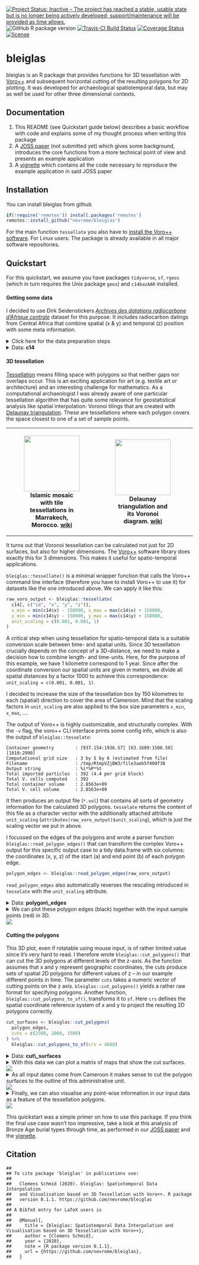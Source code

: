 
[![Project Status: Inactive – The project has reached a stable, usable
state but is no longer being actively developed; support/maintenance
will be provided as time
allows.](https://www.repostatus.org/badges/latest/inactive.svg)](https://www.repostatus.org/#inactive)
![GitHub R package
version](https://img.shields.io/github/r-package/v/nevrome/bleiglas)
[![Travis-CI Build
Status](https://travis-ci.com/nevrome/bleiglas.svg?branch=master)](https://travis-ci.com/nevrome/bleiglas)
[![Coverage
Status](https://img.shields.io/codecov/c/github/nevrome/bleiglas/master.svg)](https://codecov.io/github/nevrome/bleiglas?branch=master)
[![license](https://img.shields.io/github/license/nevrome/bleiglas)](https://www.r-project.org/Licenses/MIT)

<!-- README.md is generated from README.Rmd. Please edit that file -->

# bleiglas

bleiglas is an R package that provides functions for 3D tessellation
with [Voro++](http://math.lbl.gov/voro++/) and subsequent horizontal
cutting of the resulting polygons for 2D plotting. It was developed for
archaeological spatiotemporal data, but may as well be used for other
three dimensional contexts.

## Documentation

1.  This README (see Quickstart guide below) describes a basic workflow
    with code and explains some of my thought process when writing this
    package
2.  A [JOSS
    paper](https://github.com/nevrome/bleiglas/blob/master/paper/paper.md)
    (not submitted yet) which gives some background, introduces the core
    functions from a more technical point of view and presents an
    example application
3.  A
    [vignette](https://github.com/nevrome/bleiglas/blob/master/vignettes/complete_example.Rmd)
    which contains all the code necessary to reproduce the example
    application in said JOSS paper

## Installation

You can install bleiglas from github

``` r
if(!require('remotes')) install.packages('remotes')
remotes::install_github("nevrome/bleiglas")
```

For the main function `tessellate` you also have to [install the Voro++
software](http://math.lbl.gov/voro++/download/). For Linux users: The
package is already available in all major software repositories.

## Quickstart

For this quickstart, we assume you have packages `tidyverse`, `sf`,
`rgeos` (which in turn requires the Unix package `geos`) and `c14bazAAR`
installed.

#### Getting some data

I decided to use Dirk Seidenstickers [*Archives des datations
radiocarbone d’Afrique
centrale*](https://github.com/dirkseidensticker/aDRAC) dataset for this
purpose. It includes radiocarbon datings from Central Africa that
combine spatial (x & y) and temporal (z) position with some meta
information.

<details>
<summary>
Click here for the data preparation steps
</summary>
<p>

I selected dates from Cameroon between 1000 and 3000 uncalibrated BP and
projected them into a worldwide cylindrical reference system (epsg
[4088](https://epsg.io/4088)). As Cameroon is close to the equator this
projection should represent distances, angles and areas sufficiently
correct for this example exercise. As a minor pre-processing step, I
here also remove samples with equal position in all three dimensions for
the tessellation.

``` r
# download raw data
c14_cmr <- c14bazAAR::get_c14data("adrac") %>% 
  # filter data
  dplyr::filter(!is.na(lat) & !is.na(lon), c14age > 1000, c14age < 3000, country == "CMR") 
```

    ##   |                                                          |                                                  |   0%  |                                                          |++++++++++++++++++++++++++++++++++++++++++++++++++|  99%  |                                                          |++++++++++++++++++++++++++++++++++++++++++++++++++| 100%

``` r
# remove doubles
c14_cmr_unique <- c14_cmr %>%
  dplyr::mutate(
    rounded_coords_lat = round(lat, 3),
    rounded_coords_lon = round(lon, 3)
  ) %>%
  dplyr::group_by(rounded_coords_lat, rounded_coords_lon, c14age) %>%
  dplyr::filter(dplyr::row_number() == 1) %>%
  dplyr::ungroup()

# transform coordinates
coords <- data.frame(c14_cmr_unique$lon, c14_cmr_unique$lat) %>% 
  sf::st_as_sf(coords = c(1, 2), crs = 4326) %>% 
  sf::st_transform(crs = 4088) %>% 
  sf::st_coordinates()

# create active dataset
c14 <- c14_cmr_unique %>% 
  dplyr::transmute(
    id = 1:nrow(.),
    x = coords[,1], 
    y = coords[,2], 
    z = c14age,
    period = period
)
```

</p>
</details>
<details>
<summary>
Data: <b>c14</b>
</summary>
<p>

``` r
c14 
```

    ## # A tibble: 393 x 5
    ##       id        x       y     z period
    ##    <int>    <dbl>   <dbl> <int> <chr> 
    ##  1     1 1284303. 450340.  1920 EIA   
    ##  2     2 1101276. 321798.  2340 EIA   
    ##  3     3 1101276. 321798.  2520 LSA   
    ##  4     4 1093159. 264311.  2000 <NA>  
    ##  5     5 1132077. 340034.  1670 <NA>  
    ##  6     6 1101276. 321798.  2200 <NA>  
    ##  7     7 1101276. 321798.  2030 <NA>  
    ##  8     8 1101276. 321798.  1760 EIA   
    ##  9     9 1093159. 264311.  1710 <NA>  
    ## 10    10 1093159. 264311.  1940 <NA>  
    ## # … with 383 more rows

</p>
</details>

#### 3D tessellation

[Tessellation](https://en.wikipedia.org/wiki/Tessellation) means filling
space with polygons so that neither gaps nor overlaps occur. This is an
exciting application for art (e.g. textile art or architecture) and an
interesting challenge for mathematics. As a computational archaeologist
I was already aware of one particular tessellation algorithm that has
quite some relevance for geostatistical analysis like spatial
interpolation: Voronoi tilings that are created with [Delaunay
triangulation](https://en.wikipedia.org/wiki/Delaunay_triangulation).
These are tessellations where each polygon covers the space closest to
one of a set of sample points.

<table style="width:100%">
<tr>
<th>
<figure>
<img src="https://upload.wikimedia.org/wikipedia/commons/thumb/6/66/Ceramic_Tile_Tessellations_in_Marrakech.jpg/320px-Ceramic_Tile_Tessellations_in_Marrakech.jpg" height="150" />
<figcaption>
Islamic mosaic with tile tessellations in Marrakech, Morocco.
<a href="https://en.wikipedia.org/wiki/File:Ceramic_Tile_Tessellations_in_Marrakech.jpg">wiki</a>
</figcaption>
</figure>
</th>
<th>
<figure>
<img src="https://upload.wikimedia.org/wikipedia/commons/thumb/5/56/Delaunay_Voronoi.svg/441px-Delaunay_Voronoi.svg.png" height="150" />
<figcaption>
Delaunay triangulation and its Voronoi diagram.
<a href="https://commons.wikimedia.org/wiki/File:Delaunay_Voronoi.svg">wiki</a>
</figcaption>
</figure>
</th>
<th>
<figure>
<img src="http://math.lbl.gov/voro++/examples/custom_output/custom_output_l.png" height="150" />
<figcaption>
Output example of Voro++ rendered with POV-Ray.
<a href="http://math.lbl.gov/voro++">math.lbl.gov</a>
</figcaption>
</figure>
</th>
<tr>
</table>

It turns out that Voronoi tessellation can be calculated not just for 2D
surfaces, but also for higher dimensions. The
[Voro++](http://math.lbl.gov/voro++/) software library does exactly this
for 3 dimensions. This makes it useful for spatio-temporal applications.

`bleiglas::tessellate()` is a minimal wrapper function that calls the
Voro++ command line interface (therefore you have to install Voro++ to
use it) for datasets like the one introduced above. We can apply it like
this:

``` r
raw_voro_output <- bleiglas::tessellate(
  c14[, c("id", "x", "y", "z")],
  x_min = min(c14$x) - 150000, x_max = max(c14$x) + 150000, 
  y_min = min(c14$y) - 150000, y_max = max(c14$y) + 150000,
  unit_scaling = c(0.001, 0.001, 1)
)
```

A critical step when using tessellation for spatio-temporal data is a
suitable conversion scale between time- and spatial units. Since 3D
tessellation crucially depends on the concept of a 3D-distance, we need
to make a decision how to combine length- and time-units. Here, for the
purpose of this example, we have 1 kilometre correspond to 1 year. Since
after the coordinate conversion our spatial units are given in meters,
we divide all spatial distances by a factor 1000 to achieve this
correspondence: `unit_scaling = c(0.001, 0.001, 1)`.

I decided to increase the size of the tessellation box by 150 kilometres
to each (spatial) direction to cover the area of Cameroon. Mind that the
scaling factors in `unit_scaling` are also applied to the box size
parameters `x_min`, `x_max`, ….

The output of Voro++ is highly customizable, and structurally complex.
With the `-v` flag, the voro++ CLI interface prints some config info,
which is also the output of `bleiglas::tesselate`:

    Container geometry        : [937.154:1936.57] [63.1609:1506.58] [1010:2990]
    Computational grid size   : 3 by 5 by 6 (estimated from file)
    Filename                  : /tmp/RtmpVZjBW3/file3aeb5f400f38
    Output string             : %i*%P*%t
    Total imported particles  : 392 (4.4 per grid block)
    Total V. cells computed   : 392
    Total container volume    : 2.8563e+09
    Total V. cell volume      : 2.8563e+09

It then produces an output file (`*.vol`) that contains all sorts of
geometry information for the calculated 3D polygons. `tesselate` returns
the content of this file as a character vector with the additionally
attached attribute `unit_scaling`
(`attributes(raw_voro_output)$unit_scaling`), which is just the scaling
vector we put in above.

I focussed on the edges of the polygons and wrote a parser function
`bleiglas::read_polygon_edges()` that can transform the complex Voro++
output for this specific output case to a tidy data.frame with six
columns: the coordinates (x, y, z) of the start (a) and end point (b) of
each polygon edge.

``` r
polygon_edges <- bleiglas::read_polygon_edges(raw_voro_output)
```

`read_polygon_edges` also automatically reverses the rescaling
introduced in `tesselate` with the `unit_scaling` attribute.

<details>
<summary>
Data: <b>polygon\_edges</b>
</summary>
<p>

    ##            x.a     y.a     z.a     x.b    y.b     z.b polygon_id
    ##     1:  937154  374130 1307.99 1201480 392161 1299.80         25
    ##     2: 1289460  241706 1324.42 1201480 392161 1299.80         25
    ##     3: 1212280  387619 1290.18 1201480 392161 1299.80         25
    ##     4: 1190480  335990 1202.59 1233970 377206 1268.57         25
    ##     5: 1352310  233958 1240.81 1233970 377206 1268.57         25
    ##    ---                                                          
    ## 24916: 1341410 1041000 2655.00 1645270 892489 2655.00        290
    ## 24917: 1622180  900165 2682.50 1645270 892489 2655.00        290
    ## 24918: 1361490 1027580 2682.50 1622180 900165 2682.50        290
    ## 24919: 1596200  911750 2731.50 1622180 900165 2682.50        290
    ## 24920: 1645270  892489 2655.00 1622180 900165 2682.50        290

</p>
</details>
<details>
<summary>
We can plot these polygon edges (black) together with the input sample
points (red) in 3D.
</summary>
<p>

``` r
rgl::axes3d()
rgl::points3d(c14$x, c14$y, c14$z, color = "red")
rgl::aspect3d(1, 1, 1)
rgl::segments3d(
  x = as.vector(t(polygon_edges[,c(1,4)])),
  y = as.vector(t(polygon_edges[,c(2,5)])),
  z = as.vector(t(polygon_edges[,c(3,6)]))
)
rgl::view3d(userMatrix = view_matrix, zoom = 0.9)
```

</p>
</details>

<img src="README_files/figure-gfm/unnamed-chunk-8-1.png" style="display: block; margin: auto;" />

#### Cutting the polygons

This 3D plot, even if rotatable using mouse input, is of rather limited
value since it’s very hard to read. I therefore wrote
`bleiglas::cut_polygons()` that can cut the 3D polygons at different
levels of the z-axis. As the function assumes that x and y represent
geographic coordinates, the cuts produce sets of spatial 2D polygons for
different values of z – in our example different points in time. The
parameter `cuts` takes a numeric vector of cutting points on the z axis.
`bleiglas::cut_polygons()` yields a rather raw format for specifying
polygons. Another function, `bleiglas::cut_polygons_to_sf()`, transforms
it to `sf`. Here `crs` defines the spatial coordinate reference system
of x and y to project the resulting 2D polygons correctly.

``` r
cut_surfaces <- bleiglas::cut_polygons(
  polygon_edges, 
  cuts = c(2500, 2000, 1500)
) %>%
  bleiglas::cut_polygons_to_sf(crs = 4088)
```

<details>
<summary>
Data: <b>cut\_surfaces</b>
</summary>
<p>

    ## Simple feature collection with 76 features and 2 fields
    ## geometry type:  POLYGON
    ## dimension:      XY
    ## bbox:           xmin: 937154 ymin: 63160.9 xmax: 1936570 ymax: 1506580
    ## projected CRS:  World Equidistant Cylindrical (Sphere)
    ## First 10 features:
    ##                                 x    z  id
    ## 1  POLYGON ((1195386 319810.5,... 2500   3
    ## 2  POLYGON ((1936570 809055.4,... 2500  31
    ## 3  POLYGON ((1146675 374628.2,... 2500  38
    ## 4  POLYGON ((1215947 365177.1,... 2500  40
    ## 5  POLYGON ((1416056 455852, 1... 2500  69
    ## 6  POLYGON ((1082719 969489.5,... 2500 103
    ## 7  POLYGON ((1936570 315020.3,... 2500 105
    ## 8  POLYGON ((1386575 333838.1,... 2500 135
    ## 9  POLYGON ((1116416 63160.9, ... 2500 144
    ## 10 POLYGON ((1377347 63160.9, ... 2500 185

</p>
</details>
<details>
<summary>
With this data we can plot a matrix of maps that show the cut surfaces.
</summary>
<p>

``` r
cut_surfaces %>%
  ggplot() +
  geom_sf(
    aes(fill = z), 
    color = "white",
    lwd = 0.2
  ) +
  geom_sf_text(aes(label = id)) +
  facet_wrap(~z) +
  theme(
    axis.text = element_blank(),
    axis.ticks = element_blank()
  )
```

</p>
</details>

<img src="README_files/figure-gfm/unnamed-chunk-12-1.png" style="display: block; margin: auto;" />

<details>
<summary>
As all input dates come from Cameroon it makes sense to cut the polygon
surfaces to the outline of this administrative unit.
</summary>
<p>

``` r
cameroon_border <- rnaturalearth::ne_countries(scale = "medium", returnclass = "sf") %>% 
  dplyr::filter(name == "Cameroon") %>% 
  sf::st_transform(4088)

cut_surfaces_cropped <- cut_surfaces %>% sf::st_intersection(cameroon_border)
```

``` r
cut_surfaces_cropped %>%
  ggplot() +
  geom_sf(
    aes(fill = z), 
    color = "white",
    lwd = 0.2
  ) +
  facet_wrap(~z) +
  theme(
    axis.text = element_blank(),
    axis.ticks = element_blank()
  )
```

<p>
</details>

<img src="README_files/figure-gfm/unnamed-chunk-15-1.png" style="display: block; margin: auto;" />

<details>
<summary>
Finally, we can also visualise any point-wise information in our input
data as a feature of the tessellation polygons.
</summary>
<p>

``` r
cut_surfaces_material <- cut_surfaces_cropped %>%
  dplyr::left_join(
    c14, by = "id"
  )
```

``` r
cut_surfaces_material %>%
  ggplot() +
  geom_sf(
    aes(fill = period), 
    color = "white",
    lwd = 0.2
  ) +
  facet_wrap(~z.x) +
  theme(
    axis.text = element_blank(),
    axis.ticks = element_blank()
  )
```

</p>
</details>

<img src="README_files/figure-gfm/unnamed-chunk-18-1.png" style="display: block; margin: auto;" />

This quickstart was a simple primer on how to use this package. If you
think the final use case wasn’t too impressive, take a look at this
analysis of Bronze Age burial types through time, as performed in our
[JOSS
paper](https://github.com/nevrome/bleiglas/blob/master/paper/paper.md)
and the
[vignette](https://github.com/nevrome/bleiglas/blob/master/vignettes/complete_example.Rmd).

<!-- Add JOSS paper figure here? Just a suggestion as a further teaser. It's just beautiful -->

## Citation

    ## 
    ## To cite package 'bleiglas' in publications use:
    ## 
    ##   Clemens Schmid (2020). bleiglas: Spatiotemporal Data Interpolation
    ##   and Visualisation based on 3D Tessellation with Voro++. R package
    ##   version 0.1.1. https://github.com/nevrome/bleiglas
    ## 
    ## A BibTeX entry for LaTeX users is
    ## 
    ##   @Manual{,
    ##     title = {bleiglas: Spatiotemporal Data Interpolation and Visualisation based on 3D Tessellation with Voro++},
    ##     author = {Clemens Schmid},
    ##     year = {2020},
    ##     note = {R package version 0.1.1},
    ##     url = {https://github.com/nevrome/bleiglas},
    ##   }
